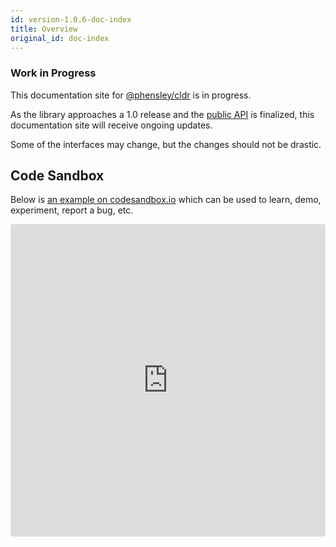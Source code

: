 ```yaml
---
id: version-1.0.6-doc-index
title: Overview
original_id: doc-index
---
```


### Work in Progress

This documentation site for [@phensley/cldr](https://www.npmjs.com/package/@phensley/cldr) is in progress.

As the library approaches a 1.0 release and the [public API](api-cldr.html) is finalized, this documentation site will receive ongoing updates.

Some of the interfaces may change, but the changes should not be drastic.

## Code Sandbox

Below is [an example on codesandbox.io](https://codesandbox.io/s/qqr1rl40r6) which can be used to learn, demo, experiment, report a bug, etc.

<iframe src="https://codesandbox.io/embed/qqr1rl40r6?fontsize=12" style="width:100%; height:500px; border:0; border-radius: 4px; overflow:hidden;" sandbox="allow-modals allow-forms allow-popups allow-scripts allow-same-origin"></iframe>